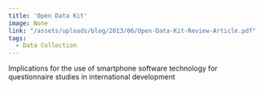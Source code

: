 ```yaml
---
title: 'Open Data Kit'
image: None
link: "/assets/uploads/blog/2013/06/Open-Data-Kit-Review-Article.pdf"
tags:
  - Data Collection
---
```


 Implications for the use of smartphone software technology for questionnaire studies in international development
